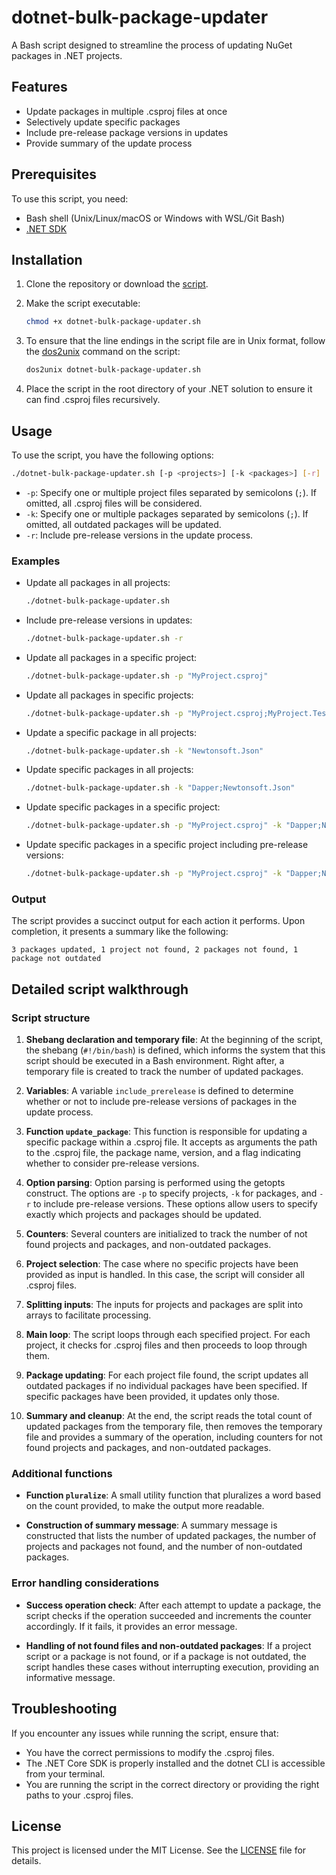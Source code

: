 # dotnet-bulk-package-updater

A Bash script designed to streamline the process of updating NuGet packages in .NET projects.

## Features

- Update packages in multiple .csproj files at once
- Selectively update specific packages
- Include pre-release package versions in updates
- Provide summary of the update process

## Prerequisites

To use this script, you need:

- Bash shell (Unix/Linux/macOS or Windows with WSL/Git Bash)
- [.NET SDK](https://dotnet.microsoft.com/en-us/download)

## Installation

1. Clone the repository or download the [script](dotnet-bulk-package-updater.sh).
2. Make the script executable:
   
   ```bash
   chmod +x dotnet-bulk-package-updater.sh
   ```

3. To ensure that the line endings in the script file are in Unix format, follow the [dos2unix](https://dos2unix.sourceforge.io/) command on the script:

   ```bash
   dos2unix dotnet-bulk-package-updater.sh
   ```
   
4. Place the script in the root directory of your .NET solution to ensure it can find .csproj files recursively.

## Usage

To use the script, you have the following options:

```bash
./dotnet-bulk-package-updater.sh [-p <projects>] [-k <packages>] [-r]
```

- `-p`: Specify one or multiple project files separated by semicolons (`;`). If omitted, all .csproj files will be considered.
- `-k`: Specify one or multiple packages separated by semicolons (`;`). If omitted, all outdated packages will be updated.
- `-r`: Include pre-release versions in the update process.

### Examples

- Update all packages in all projects:

  ```bash
  ./dotnet-bulk-package-updater.sh
  ```

- Include pre-release versions in updates:

  ```bash
  ./dotnet-bulk-package-updater.sh -r
  ```

- Update all packages in a specific project:

  ```bash
  ./dotnet-bulk-package-updater.sh -p "MyProject.csproj"
  ```
  
- Update all packages in specific projects:

  ```bash
  ./dotnet-bulk-package-updater.sh -p "MyProject.csproj;MyProject.Tests.csproj"
  ```

- Update a specific package in all projects:

  ```bash
  ./dotnet-bulk-package-updater.sh -k "Newtonsoft.Json"
  ```

- Update specific packages in all projects:

  ```bash
  ./dotnet-bulk-package-updater.sh -k "Dapper;Newtonsoft.Json"
  ```

- Update specific packages in a specific project:

  ```bash
  ./dotnet-bulk-package-updater.sh -p "MyProject.csproj" -k "Dapper;Newtonsoft.Json"
  ```

- Update specific packages in a specific project including pre-release versions:

  ```bash
  ./dotnet-bulk-package-updater.sh -p "MyProject.csproj" -k "Dapper;Newtonsoft.Json" -r
  ```

### Output

The script provides a succinct output for each action it performs. Upon completion, it presents a summary like the following:

```text
3 packages updated, 1 project not found, 2 packages not found, 1 package not outdated
```

## Detailed script walkthrough

### Script structure

1. **Shebang declaration and temporary file**: At the beginning of the script, the shebang (`#!/bin/bash`) is defined, which informs the system that this script should be executed in a Bash environment. Right after, a temporary file is created to track the number of updated packages.

2. **Variables**: A variable `include_prerelease` is defined to determine whether or not to include pre-release versions of packages in the update process.

3. **Function `update_package`**: This function is responsible for updating a specific package within a .csproj file. It accepts as arguments the path to the .csproj file, the package name, version, and a flag indicating whether to consider pre-release versions.

4. **Option parsing**: Option parsing is performed using the getopts construct. The options are `-p` to specify projects, `-k` for packages, and `-r` to include pre-release versions. These options allow users to specify exactly which projects and packages should be updated.

5. **Counters**: Several counters are initialized to track the number of not found projects and packages, and non-outdated packages.

6. **Project selection**: The case where no specific projects have been provided as input is handled. In this case, the script will consider all .csproj files.

7. **Splitting inputs**: The inputs for projects and packages are split into arrays to facilitate processing.

8. **Main loop**: The script loops through each specified project. For each project, it checks for .csproj files and then proceeds to loop through them.

9. **Package updating**: For each project file found, the script updates all outdated packages if no individual packages have been specified. If specific packages have been provided, it updates only those.

10. **Summary and cleanup**: At the end, the script reads the total count of updated packages from the temporary file, then removes the temporary file and provides a summary of the operation, including counters for not found projects and packages, and non-outdated packages.

### Additional functions

- **Function `pluralize`**: A small utility function that pluralizes a word based on the count provided, to make the output more readable.

- **Construction of summary message**: A summary message is constructed that lists the number of updated packages, the number of projects and packages not found, and the number of non-outdated packages.

### Error handling considerations

- **Success operation check**: After each attempt to update a package, the script checks if the operation succeeded and increments the counter accordingly. If it fails, it provides an error message.

- **Handling of not found files and non-outdated packages**: If a project script or a package is not found, or if a package is not outdated, the script handles these cases without interrupting execution, providing an informative message.
    
## Troubleshooting

If you encounter any issues while running the script, ensure that:

- You have the correct permissions to modify the .csproj files.
- The .NET Core SDK is properly installed and the dotnet CLI is accessible from your terminal.
- You are running the script in the correct directory or providing the right paths to your .csproj files.

## License

This project is licensed under the MIT License. See the [LICENSE](LICENSE) file for details.
